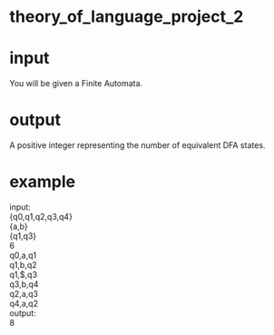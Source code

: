 # theory_of_language_project_2
# input
You will be given a Finite Automata.
# output
A positive integer representing the number of equivalent DFA states.
# example
input:
<br>
{q0,q1,q2,q3,q4}
<br>
{a,b}
<br>
{q1,q3}
<br>
6
<br>
q0,a,q1
<br>
q1,b,q2
<br>
q1,$,q3
<br>
q3,b,q4
<br>
q2,a,q3
<br>
q4,a,q2
<br>
output:
<br>
8
